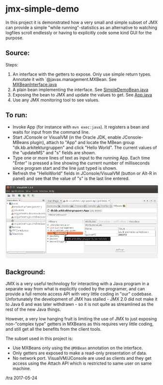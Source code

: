 # jmx-simple-demo

In this project it is demonstrated how a very small and simple
subset of JMX can provide a simple "while running"-statistics
as an alternative to watching logfiles scroll endlessly or having to
explicitly code some kind GUI for the purpose.

Source:
---

Steps:

1. An interface with the getters to expose.  Only use simple return types. Annotate it with `@javax.management.MXBean.  See 
 [MXBeanInterface.java](blob/master/jmx-simple-demo/src/main/java/dk/kb/arkitekturgruppen/MXBeanInterface.java)
2. A plain bean implementing the interface.  See
[SimpleDemoBean.java](blob/master/jmx-simple-demo/src/main/java/dk/kb/arkitekturgruppen/SimpleDemoBean.java)
3. Exposing the bean to JMX and update the values to get. See
[App.java](blob/master/jmx-simple-demo/src/main/java/dk/kb/arkitekturgruppen/App.java)
4. Use any JMX monitoring tool to see values.


To run:
---

* Invoke App (for instance with `mvn exec:java`).  It registers a bean and waits for input from the command line.
* Start JConsole or VisualVM (in the Oracle JDK, enable JConsole-MBeans plugin), attach to "App" 
  and locate the MBean group "dk.kb.arkitekturgruppen" and click
  "Hello World".  The current values of the "updateMS" and "s" fields are shown.
* Type one or more lines of text as input to the running App.  Each time "Enter" is pressed a line showing the current number of
  milliseconds since program start and the line just typed is shown.
* Refresh the "HelloWorld" fields in JConsole/VisualVM (button or Alt-R in panel) and see that the value of "s" is the last line entered.

![visualvm screenshot](app-in-visualvm.png)


Background:
---


JMX is a very useful technology for interacting with 
a Java program in a separate way from what is explicitly coded by 
the programer, and can provide a full remote access API with very little coding in "our"
codebase.  Unfortunately the development of JMX has stalled - JMX 2.0 did not make it to Java 6 and
was later withdrawn - so it is not quite as streamlined as the 
rest of the new Java things.

However, a very low hanging fruit is limiting the use of JMX to 
just exposing non-"complex type" getters in MXBeans as this requires very little
coding, and still get all the benefits from the client tools.

The subset used in this project is:

* Use MXBeans only using the `@MXBean` annotation on the interface.
* Only getters are exposed to make a read-only presentation of data.
* No network port.  VisualVM/JConsole are used as clients and they get 
  access using the Attach API which is restricted to same user on same machine.



/tra 2017-05-24
